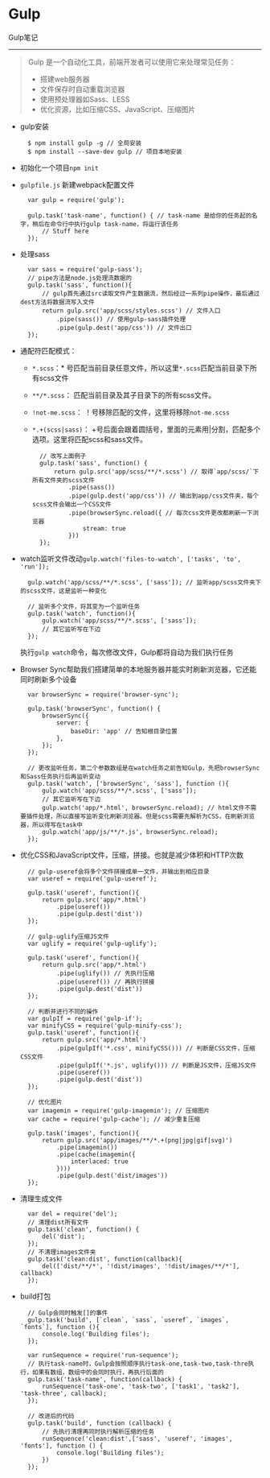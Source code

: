 # Gulp #
Gulp笔记


----------

> Gulp 是一个自动化工具，前端开发者可以使用它来处理常见任务：
> 
>    - 搭建web服务器
>    - 文件保存时自动重载浏览器
>    - 使用预处理器如Sass、LESS
>    - 优化资源，比如压缩CSS、JavaScript、压缩图片

- gulp安装
	
		$ npm install gulp -g // 全局安装
		$ npm install --save-dev gulp // 项目本地安装

- 初始化一个项目`npm init`

- `gulpfile.js` 新建webpack配置文件
		
		var gulp = require('gulp');

		gulp.task('task-name', function() { // task-name 是给你的任务起的名字，稍后在命令行中执行gulp task-name，将运行该任务
  			// Stuff here
		});

- 处理sass
	
		var sass = require('gulp-sass');
		// pipe方法是node.js处理流数据的
		gulp.task('sass', function(){
			// gulp首先通过src读取文件产生数据流，然后经过一系列pipe操作，最后通过dest方法将数据流写入文件
  			return gulp.src('app/scss/styles.scss') // 文件入口
    			.pipe(sass()) // 使用gulp-sass插件处理
    			.pipe(gulp.dest('app/css')) // 文件出口
		});

- 通配符匹配模式：

    - `*.scss`：* 号匹配当前目录任意文件，所以这里`*.scss`匹配当前目录下所有scss文件
    - `**/*.scss`： 匹配当前目录及其子目录下的所有scss文件。
    - `!not-me.scss`： ！号移除匹配的文件，这里将移除`not-me.scss`
    - `*.+(scss|sass)`： +号后面会跟着圆括号，里面的元素用|分割，匹配多个选项。这里将匹配scss和sass文件。

			// 改写上面例子
			gulp.task('sass', function() {
  				return gulp.src('app/scss/**/*.scss') // 取得`app/scss/`下所有文件夹的scss文件
    				.pipe(sass())
    				.pipe(gulp.dest('app/css')) // 输出到app/css文件夹，每个scss文件会输出一个CSS文件
					.pipe(browserSync.reload({ // 每次css文件更改都刷新一下浏览器
      					stream: true 
    				}))
			});

- watch监听文件改动`gulp.watch('files-to-watch', ['tasks', 'to', 'run']);`

		gulp.watch('app/scss/**/*.scss', ['sass']); // 监听app/scss文件夹下的scss文件，这是监听一种变化

		// 监听多个文件，将其变为一个监听任务
		gulp.task('watch', function(){
  			gulp.watch('app/scss/**/*.scss', ['sass']);
  			// 其它监听写在下边
		});
	
	执行`gulp watch`命令，每次修改文件，Gulp都将自动为我们执行任务

- Browser Sync帮助我们搭建简单的本地服务器并能实时刷新浏览器，它还能同时刷新多个设备

		var browserSync = require('browser-sync');

		gulp.task('browserSync', function() {
  			browserSync({
    			server: {
      				baseDir: 'app' // 告知根目录位置
    			},
  			});
		});
		
		// 更改监听任务，第二个参数数组是在watch任务之前告知Gulp，先把browserSync和Sass任务执行后再监听变动
		gulp.task('watch', ['browserSync', 'sass'], function (){
  			gulp.watch('app/scss/**/*.scss', ['sass']);
  			// 其它监听写在下边
  			gulp.watch('app/*.html', browserSync.reload); // html文件不需要插件处理，所以直接写监听变化刷新浏览器。但是scss需要先解析为CSS，在刷新浏览器，所以得写在task中
  			gulp.watch('app/js/**/*.js', browserSync.reload);
		});

- 优化CSS和JavaScript文件，压缩，拼接。也就是减少体积和HTTP次数
		
		// gulp-useref会将多个文件拼接成单一文件，并输出到相应目录
		var useref = require('gulp-useref');

		gulp.task('useref', function(){
  			return gulp.src('app/*.html')
        		.pipe(useref())
        		.pipe(gulp.dest('dist'))
		});
		
		// gulp-uglify压缩JS文件
		var uglify = require('gulp-uglify');

		gulp.task('useref', function(){
  			return gulp.src('app/*.html')
    			.pipe(uglify()) // 先执行压缩
    			.pipe(useref()) // 再执行拼接
    			.pipe(gulp.dest('dist'))
		});
		
		// 判断并进行不同的操作
		var gulpIf = require('gulp-if');
		var minifyCSS = require('gulp-minify-css');
		gulp.task('useref', function(){
  			return gulp.src('app/*.html')
    			.pipe(gulpIf('*.css', minifyCSS())) // 判断是CSS文件，压缩CSS文件
    			.pipe(gulpIf('*.js', uglify())) // 判断是JS文件，压缩JS文件
    			.pipe(useref())
    			.pipe(gulp.dest('dist'))
		});

		// 优化图片
		var imagemin = require('gulp-imagemin'); // 压缩图片
		var cache = require('gulp-cache'); // 减少重复压缩

		gulp.task('images', function(){
  			return gulp.src('app/images/**/*.+(png|jpg|gif|svg)')
  				.pipe(imagemin())
				.pipe(cache(imagemin({
      				interlaced: true
    			})))
  				.pipe(gulp.dest('dist/images'))
		});

- 清理生成文件

		var del = require('del');
		// 清理dist所有文件
		gulp.task('clean', function() {
  			del('dist');
		});
		// 不清理images文件夹
		gulp.task('clean:dist', function(callback){
  			del(['dist/**/*', '!dist/images', '!dist/images/**/*'], callback)
		});

- build打包
		
		// Gulp会同时触发[]的事件
		gulp.task('build', [`clean`, `sass`, `useref`, `images`, `fonts`], function (){
	  		console.log('Building files');
		});

		var runSequence = require('run-sequence');
		// 执行task-name时，Gulp会按照顺序执行task-one,task-two,task-thre执行，如果有数组，数组中的会同时执行，再执行后面的
		gulp.task('task-name', function(callback) {
  			runSequence('task-one', 'task-two', ['task1', 'task2'], 'task-three', callback);
		});
		
		// 改进后的代码
		gulp.task('build', function (callback) {
			// 先执行清理再同时执行解析压缩的任务
  			runSequence('clean:dist',['sass', 'useref', 'images', 'fonts'], function () {
				console.log('Building files');
   			})
		});

